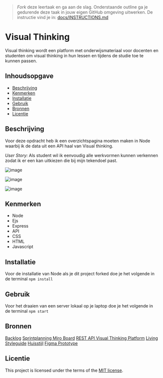 > _Fork_ deze leertaak en ga aan de slag. Onderstaande outline ga je gedurende deze taak in jouw eigen GitHub omgeving uitwerken. De instructie vind je in: [docs/INSTRUCTIONS.md](docs/INSTRUCTIONS.md)

# Visual Thinking
Visual thinking wordt een platform met onderwijsmateriaal voor docenten en studenten om visual thinking in hun lessen en tijdens de studie toe te kunnen passen.

## Inhoudsopgave

  * [Beschrijving](#beschrijving)
  * [Kenmerken](#kenmerken)
  * [Installatie](#installatie)
  * [Gebruik](#gebruik)
  * [Bronnen](#bronnen)
  * [Licentie](#licentie)

## Beschrijving
Voor deze opdracht heb ik een overzichtspagina moeten maken in Node waarbij ik de data uit een API haal van Visual thinking.

*User Story:*
Als student wil ik eenvoudig alle werkvormen kunnen verkennen zodat ik er een kan uitkiezen die bij mijn tekendoel past.

![image](https://user-images.githubusercontent.com/74552944/225854242-aacdafce-108c-465d-a1ce-9679bd1b9b3f.png)

![image](https://user-images.githubusercontent.com/74552944/225854328-a85db013-d8b1-4e00-b428-ad17a8d5b52f.png)

![image](https://user-images.githubusercontent.com/74552944/225854377-961bd156-761b-4db0-b27f-88257fe345e4.png)


## Kenmerken
* Node
* Ejs
* Express
* API
* CSS
* HTML
* Javascript

## Installatie
Voor de installatie van Node als je dit project forked doe je het volgende in de terminal
` npm install `

## Gebruik
Voor het draaien van een server lokaal op je laptop doe je het volgende in de terminal
` npm start `

## Bronnen
[Backlog](https://github.com/orgs/fdnd-agency/projects/7)
[Sprintplanning Miro Board](https://miro.com/app/board/uXjVPhWkx3k=/?share_link_id=863710582264)
[REST API Visual Thinking Platform](https://api.visualthinking.fdnd.nl/)
[Living Styleguide](https://sg.vt.student.fdnd.nl/)
[Huisstijl](https://github.com/fdnd-projects/visual-thinking/blob/0bcfc55d8c25483d18e5c6629ad7fa7e99ca7b51/vtHBO-styleguide-v1.pdf)
[Figma Prototype](https://www.figma.com/proto/BcmZb4clafkTX1UM1GN3F2/Prototype-v3-Visual-Thinking-in-het-HBO?node-id=21%3A995&starting-point-node-id=21%3A995&scaling=scale-down)

## Licentie

This project is licensed under the terms of the [MIT license](./LICENSE).
